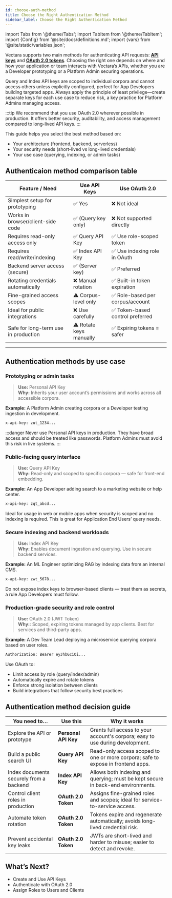 ```yaml
---
id: choose-auth-method
title: Choose the Right Authentication Method
sidebar_label: Choose the Right Authentication Method
---
```


import Tabs from '@theme/Tabs';
import TabItem from '@theme/TabItem';
import {Config} from '@site/docs/definitions.md';
import {vars} from '@site/static/variables.json';

Vectara supports two main methods for authenticating API requests: [**API keys**](/docs/learn/authentication/api-key-management) 
and [**OAuth 2.0 tokens**](/docs/learn/authentication/oauth-2). Choosing the right one depends on where and how your 
application or team interacts with Vectara’s APIs, whether you are a Developer 
prototyping or a Platform Admin securing operations.

Query and Index API keys are scoped to individual corpora and cannot access 
others unless explicitly configured, perfect for App Developers building 
targeted apps. Always apply the principle of least privilege—create separate 
keys for each use case to reduce risk, a key practice for Platform Admins 
managing access. 

:::tip 
We recommend that you use OAuth 2.0 wherever possible in production. It offers 
better security, auditability, and access management compared to long-lived 
API keys.
:::

This guide helps you select the best method based on:

- Your architecture (frontend, backend, serverless)
- Your security needs (short-lived vs long-lived credentials)
- Your use case (querying, indexing, or admin tasks)

## Authenticaion method comparison table

| Feature / Need                             | Use API Keys                   | Use OAuth 2.0                     |
|-------------------------------------------|--------------------------------|-----------------------------------|
| Simplest setup for prototyping            | ✅ Yes                         | ❌ Not ideal                      |
| Works in browser/client-side code         | ✅ (Query key only)            | ❌ Not supported directly         |
| Requires read-only access only            | ✅ Query API Key               | ✅ Use role-scoped token          |
| Requires read/write/indexing              | ✅ Index API Key               | ✅ Use indexing role in OAuth     |
| Backend server access (secure)            | ✅ (Server key)                | ✅ Preferred                      |
| Rotating credentials automatically        | ❌ Manual rotation             | ✅ Built-in token expiration      |
| Fine-grained access scopes                | ⚠️ Corpus-level only           | ✅ Role-based per corpus/account  |
| Ideal for public integrations             | ❌ Use carefully               | ✅ Token-based control preferred  |
| Safe for long-term use in production      | ⚠️ Rotate keys manually        | ✅ Expiring tokens = safer        |

---

## Authentication methods by use case

### Prototyping or admin tasks

> **Use:** Personal API Key  
> **Why:** Inherits your user account’s permissions and works across all 
accessible corpora.

**Example:** A Platform Admin creating corpora or a Developer testing ingestion 
in development.

```bash
x-api-key: zut_1234...
```

:::danger
Never use Personal API keys in production. They have broad access and should 
be treated like passwords. Platform Admins must avoid this risk in live 
systems.
:::

### Public-facing query interface

> **Use:** Query API Key  
> **Why:** Read-only and scoped to specific corpora — safe for front-end embedding.

**Example:** An App Developer adding search to a marketing website or help center.

```bash
x-api-key: zqt_abcd...
```

Ideal for usage in web or mobile apps when security is scoped and no indexing 
is required. This is great for Application End Users’ query needs.

### Secure indexing and backend workloads

> **Use:** Index API Key  
> **Why:** Enables document ingestion and querying. Use in secure backend services.

**Example:** An ML Engineer optimizing RAG by indexing data from an internal CMS.

```bash
x-api-key: zwt_5678...
```
Do not expose index keys to browser-based clients — treat them as secrets, 
a rule App Developers must follow.

### Production-grade security and role control

> **Use:** OAuth 2.0 (JWT Token)  
> **Why:**: Scoped, expiring tokens managed by app clients. Best for services 
and third-party apps.

**Example:** A Dev Team Lead deploying a microservice querying corpora based 
on user roles.

```bash
Authorization: Bearer eyJhbGciOi...
```
Use OAuth to:

* Limit access by role (query/index/admin)
* Automatically expire and rotate tokens
* Enforce strong isolation between clients
* Build integrations that follow security best practices

## Authentication method decision guide

| **You need to…**                                | **Use this**            | **Why it works**                                                                 |
|--------------------------------------------------|--------------------------|----------------------------------------------------------------------------------|
| Explore the API or prototype                    | **Personal API Key**     | Grants full access to your account's corpora; easy to use during development.   |
| Build a public search UI                        | **Query API Key**        | Read-only access scoped to one or more corpora; safe to expose in frontend apps.|
| Index documents securely from a backend         | **Index API Key**        | Allows both indexing and querying; must be kept secure in back-end environments.|
| Control client roles in production              | **OAuth 2.0 Token**      | Assigns fine-grained roles and scopes; ideal for service-to-service access.     |
| Automate token rotation                         | **OAuth 2.0 Token**      | Tokens expire and regenerate automatically; avoids long-lived credential risk.  |
| Prevent accidental key leaks                    | **OAuth 2.0 Token**      | JWTs are short-lived and harder to misuse; easier to detect and revoke.         |


## What’s Next?

* Create and Use API Keys
* Authenticate with OAuth 2.0
* Assign Roles to Users and Clients

